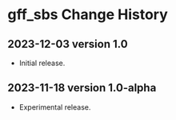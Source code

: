 # gff_sbs Change History

## 2023-12-03 version 1.0
* Initial release.

## 2023-11-18 version 1.0-alpha
* Experimental release.
